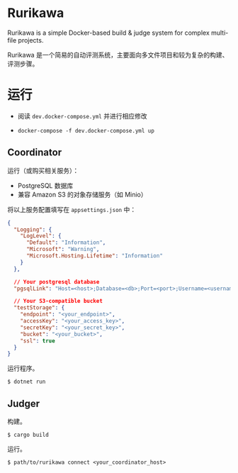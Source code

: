 # Rurikawa

Rurikawa is a simple Docker-based build & judge system for complex multi-file projects.

Rurikawa 是一个简易的自动评测系统，主要面向多文件项目和较为复杂的构建、评测步骤。

# 运行

- 阅读 `dev.docker-compose.yml` 并进行相应修改

- `docker-compose -f dev.docker-compose.yml up`

## Coordinator

运行（或购买相关服务）：

- PostgreSQL 数据库
- 兼容 Amazon S3 的对象存储服务（如 Minio）

将以上服务配置填写在 `appsettings.json` 中：

```json
{
  "Logging": {
    "LogLevel": {
      "Default": "Information",
      "Microsoft": "Warning",
      "Microsoft.Hosting.Lifetime": "Information"
    }
  },

  // Your postgresql database
  "pgsqlLink": "Host=<host>;Database=<db>;Port=<port>;Username=<username>;Password=<password>",

  // Your S3-compatible bucket
  "testStorage": {
    "endpoint": "<your_endpoint>",
    "accessKey": "<your_access_key>",
    "secretKey": "<your_secret_key>",
    "bucket": "<your_bucket>",
    "ssl": true
  }
}
```

运行程序。

```
$ dotnet run
```

## Judger

构建。

```
$ cargo build
```

运行。

```
$ path/to/rurikawa connect <your_coordinator_host>
```
